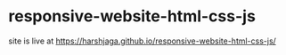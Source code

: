 # responsive-website-html-css-js

site is live at https://harshjaga.github.io/responsive-website-html-css-js/
